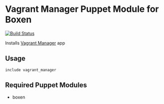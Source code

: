 # Vagrant Manager Puppet Module for Boxen
[![Build Status](https://travis-ci.org/pauloconnor/puppet-vagrant_manager.png?branch=master)](https://travis-ci.org/pauloconnor/puppet-vagrant_manager)

Installs [Vagrant Manager](https://vagrantmanager.com) app

## Usage

```puppet
include vagrant_manager
```

## Required Puppet Modules

* boxen